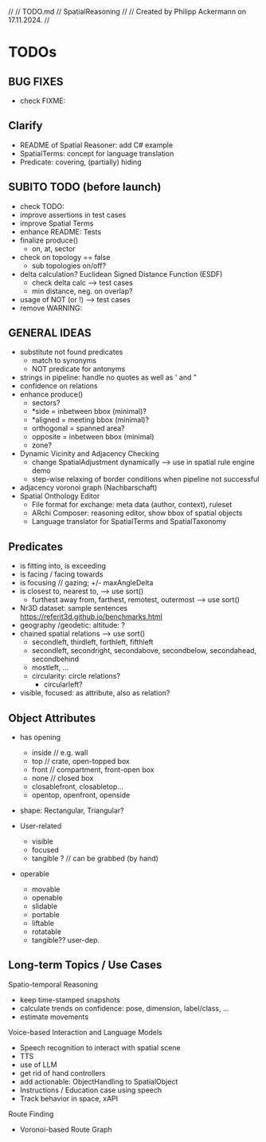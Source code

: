 //
//  TODO.md
//  SpatialReasoning
//
//  Created by Philipp Ackermann on 17.11.2024.
//

# TODOs
  
## BUG FIXES

- check FIXME:

## Clarify

- README of Spatial Reasoner: add C# example
- SpatialTerms: concept for language translation
- Predicate: covering, (partially) hiding


## SUBITO TODO (before launch)

- check TODO:
- improve assertions in test cases
- improve Spatial Terms
- enhance README: Tests
- finalize produce()
  - on, at, sector
- check on topology == false
  - sub topologies on/off?
- delta calculation? Euclidean Signed Distance Function (ESDF)
  - check delta calc --> test cases
  - min distance, neg. on overlap?
- usage of NOT (or !) --> test cases
- remove WARNING:

## GENERAL IDEAS
  
- substitute not found predicates
    - match to synonyms
    - NOT predicate for antonyms
- strings in pipeline: handle no quotes as well as ' and "
- confidence on relations
- enhance produce()
  - sectors?
  - *side = inbetween bbox (minimal)?
  - *aligned = meeting bbox (minimal)?
  - orthogonal = spanned area?
  - opposite = inbetween bbox (minimal)
  - zone?
- Dynamic Vicinity and Adjacency Checking
  - change SpatialAdjustment dynamically --> use in spatial rule engine demo
  - step-wise relaxing of border conditions when pipeline not successful
- adjacency voronoi graph (Nachbarschaft)
- Spatial Onthology Editor
  - File format for exchange: meta data (author, context), ruleset
  - ARchi Composer: reasoning editor, show bbox of spatial objects 
  - Language translator for SpatialTerms and SpatialTaxonomy


## Predicates

- is fitting into, is exceeding
- is facing / facing towards
- is focusing // gazing; +/- maxAngleDelta
- is closest to, nearest to, --> use sort()
  - furthest away from, farthest, remotest, outermost --> use sort()
- Nr3D dataset: sample sentences https://referit3d.github.io/benchmarks.html
- geography /geodetic: altitude: ?
- chained spatial relations --> use sort()
  - secondleft, thirdleft, forthleft, fifthleft
  - secondleft, secondright, secondabove, secondbelow, secondahead, secondbehind
  - mostleft, ...
  - circularity: circle relations? 
    - circularleft?
- visible, focused: as attribute, also as relation?


## Object Attributes

- has opening
  - inside // e.g. wall
  - top // crate, open-topped box
  - front // compartment, front-open box
  - none // closed box
  - closablefront, closabletop...
  - opentop, openfront, openside
  
- shape: Rectangular, Triangular?

- User-related
  - visible
  - focused
  - tangible ? // can be grabbed (by hand)
- operable
  - movable
  - openable
  - slidable
  - portable
  - liftable
  - rotatable
  - tangible?? user-dep.


## Long-term Topics / Use Cases

Spatio-temporal Reasoning
- keep time-stamped snapshots
- calculate trends on confidence: pose, dimension, label/class, ...
- estimate movements

Voice-based Interaction and Language Models
- Speech recognition to interact with spatial scene
- TTS 
- use of LLM
- get rid of hand controllers 
- add actionable: ObjectHandling to SpatialObject
- Instructions / Education case using speech
- Track behavior in space, xAPI

Route Finding
- Voronoi-based Route Graph

